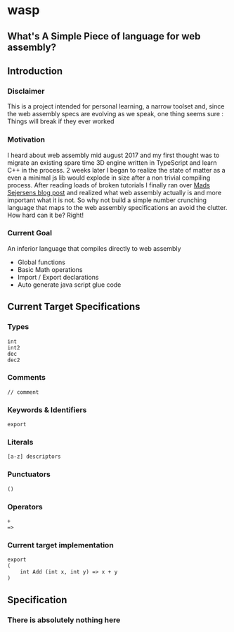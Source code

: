 # wasp
## What's A Simple Piece of language for web assembly?


## Introduction

### Disclaimer

This is a project intended for personal learning, a narrow toolset and, since the web assembly specs are evolving as we speak, one thing seems sure : Things will break if they ever worked

### Motivation

I heard about web assembly mid august 2017 and my first thought was to migrate an existing spare time 3D engine written in TypeScript and learn C++ in the process. 2 weeks later I began to realize the state of matter as a even a minimal js lib would explode in size after a non trivial compiling process. After reading loads of broken tutorials I finally ran over [Mads Sejersens blog post][MS] and realized what web assembly actually is and more important what it is not. So why not build a simple number crunching language that maps to the web assembly specifications an avoid the clutter. How hard can it be? Right! 

### Current Goal

An inferior language that compiles directly to web assembly

* Global functions
* Basic Math operations
* Import / Export declarations
* Auto generate java script glue code





## Current Target Specifications

### Types

```
int
int2
dec
dec2
```

### Comments

```
// comment
```

### Keywords & Identifiers

```
export
```

### Literals

```
[a-z] descriptors
```

### Punctuators

```
()
```

### Operators

```
+
=>
```



### Current target implementation

```
export
(
	int Add (int x, int y) => x + y
)
```





## Specification

### There is absolutely nothing here



[MS]: https://medium.com/@MadsSejersen/webassembly-the-missing-tutorial-95f8580b08ba
